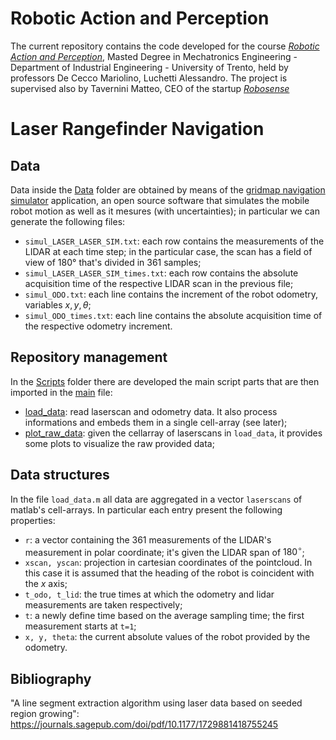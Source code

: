 # Robotic Action and Perception
The current repository contains the code developed for the course [_Robotic Action and Perception_](https://www.miro.ing.unitn.it/category/robotic-perception-and-action/), Masted Degree in Mechatronics Engineering - Department of Industrial Engineering - University of Trento, held by professors De Cecco Mariolino, Luchetti Alessandro. The project is supervised also by Tavernini Matteo, CEO of the startup [_Robosense_](https://www.robosense.it/it/)


# Laser Rangefinder Navigation


## Data
Data inside the [Data](Data/) folder are obtained by means of the [gridmap navigation simulator](https://www.mrpt.org/list-of-mrpt-apps/application_gridmapnavsimul/) application, an open source software that simulates the mobile robot motion as well as it mesures (with uncertainties); in particular we can generate the following files:
- `simul_LASER_LASER_SIM.txt`: each row contains the measurements of the LIDAR at each time step; in the particular case, the scan has a field of view of 180° that's divided in 361 samples;
- `simul_LASER_LASER_SIM_times.txt`: each row contains the absolute acquisition time of the respective LIDAR scan in the previous file;
- `simul_ODO.txt`: each line contains the increment of the robot odometry, variables $x,y,\theta$;
- `simul_ODO_times.txt`: each line contains the absolute acquisition time of the respective odometry increment.

## Repository management
In the [Scripts](Scripts/) folder there are developed the main script parts that are then imported in the [main](main.m) file:
- [load_data](Scripts/load_data.m): read laserscan and odometry data. It also process informations and embeds them in a single cell-array (see later);
- [plot_raw_data](Scripts/plot_raw_data.m): given the cellarray of laserscans in `load_data`, it provides some plots to visualize the raw provided data;


## Data structures
In the file `load_data.m` all data are aggregated in a vector `laserscans` of matlab's cell-arrays. In particular each entry present the following properties:
- `r`: a vector containing the 361 measurements of the LIDAR's measurement in polar coordinate; it's given the LIDAR span of $180^\circ$;
- `xscan, yscan`: projection in cartesian coordinates of the pointcloud. In this case it is assumed that the heading of the robot is coincident with the $x$ axis;
- `t_odo, t_lid`: the true times at which the odometry and lidar measurements are taken respectively;
- `t`: a newly define time based on the average sampling time; the first measurement starts at `t=1`;
- `x, y, theta`: the current absolute values of the robot provided by the odometry.


## Bibliography
"A line segment extraction algorithm using laser data based on seeded region growing": https://journals.sagepub.com/doi/pdf/10.1177/1729881418755245